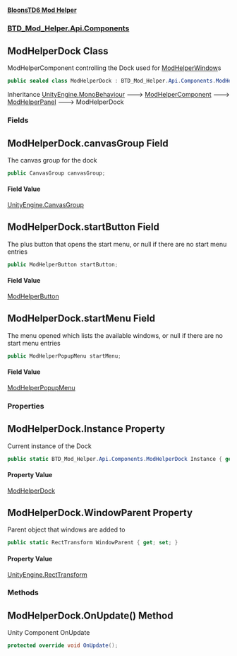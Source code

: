 #### [BloonsTD6 Mod Helper](README.md 'README')
### [BTD_Mod_Helper.Api.Components](README.md#BTD_Mod_Helper.Api.Components 'BTD_Mod_Helper.Api.Components')

## ModHelperDock Class

ModHelperComponent controlling the Dock used for [ModHelperWindow](BTD_Mod_Helper.Api.Components.ModHelperWindow.md 'BTD_Mod_Helper.Api.Components.ModHelperWindow')s

```csharp
public sealed class ModHelperDock : BTD_Mod_Helper.Api.Components.ModHelperPanel
```

Inheritance [UnityEngine.MonoBehaviour](https://docs.microsoft.com/en-us/dotnet/api/UnityEngine.MonoBehaviour 'UnityEngine.MonoBehaviour') &#129106; [ModHelperComponent](BTD_Mod_Helper.Api.Components.ModHelperComponent.md 'BTD_Mod_Helper.Api.Components.ModHelperComponent') &#129106; [ModHelperPanel](BTD_Mod_Helper.Api.Components.ModHelperPanel.md 'BTD_Mod_Helper.Api.Components.ModHelperPanel') &#129106; ModHelperDock
### Fields

<a name='BTD_Mod_Helper.Api.Components.ModHelperDock.canvasGroup'></a>

## ModHelperDock.canvasGroup Field

The canvas group for the dock

```csharp
public CanvasGroup canvasGroup;
```

#### Field Value
[UnityEngine.CanvasGroup](https://docs.microsoft.com/en-us/dotnet/api/UnityEngine.CanvasGroup 'UnityEngine.CanvasGroup')

<a name='BTD_Mod_Helper.Api.Components.ModHelperDock.startButton'></a>

## ModHelperDock.startButton Field

The plus button that opens the start menu, or null if there are no start menu entries

```csharp
public ModHelperButton startButton;
```

#### Field Value
[ModHelperButton](BTD_Mod_Helper.Api.Components.ModHelperButton.md 'BTD_Mod_Helper.Api.Components.ModHelperButton')

<a name='BTD_Mod_Helper.Api.Components.ModHelperDock.startMenu'></a>

## ModHelperDock.startMenu Field

The menu opened which lists the available windows, or null if there are no start menu entries

```csharp
public ModHelperPopupMenu startMenu;
```

#### Field Value
[ModHelperPopupMenu](BTD_Mod_Helper.Api.Components.ModHelperPopupMenu.md 'BTD_Mod_Helper.Api.Components.ModHelperPopupMenu')
### Properties

<a name='BTD_Mod_Helper.Api.Components.ModHelperDock.Instance'></a>

## ModHelperDock.Instance Property

Current instance of the Dock

```csharp
public static BTD_Mod_Helper.Api.Components.ModHelperDock Instance { get; set; }
```

#### Property Value
[ModHelperDock](BTD_Mod_Helper.Api.Components.ModHelperDock.md 'BTD_Mod_Helper.Api.Components.ModHelperDock')

<a name='BTD_Mod_Helper.Api.Components.ModHelperDock.WindowParent'></a>

## ModHelperDock.WindowParent Property

Parent object that windows are added to

```csharp
public static RectTransform WindowParent { get; set; }
```

#### Property Value
[UnityEngine.RectTransform](https://docs.microsoft.com/en-us/dotnet/api/UnityEngine.RectTransform 'UnityEngine.RectTransform')
### Methods

<a name='BTD_Mod_Helper.Api.Components.ModHelperDock.OnUpdate()'></a>

## ModHelperDock.OnUpdate() Method

Unity Component OnUpdate

```csharp
protected override void OnUpdate();
```